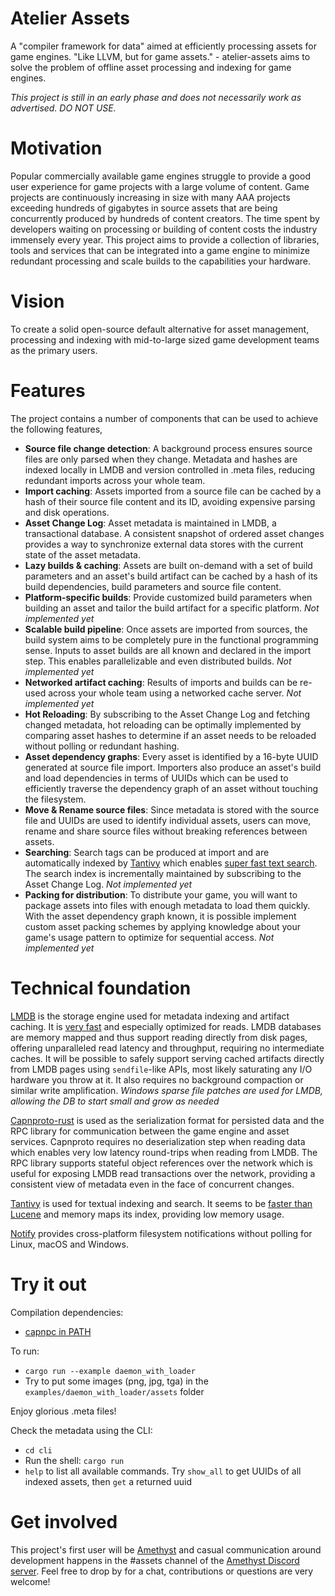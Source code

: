 # Atelier Assets
A "compiler framework for data" aimed at efficiently processing assets for game engines. 
"Like LLVM, but for game assets."  - atelier-assets aims to solve the problem of offline asset processing and indexing for game engines.

_This project is still in an early phase and does not necessarily work as advertised. DO NOT USE._

# Motivation
Popular commercially available game engines struggle to provide a good user experience for game projects with a large volume of content. Game projects are continuously increasing in size with many AAA projects exceeding hundreds of gigabytes in source assets that are being concurrently produced by hundreds of content creators. The time spent by developers waiting on processing or building of content costs the industry immensely every year. This project aims to provide a collection of libraries, tools and services that can be integrated into a game engine to minimize redundant processing and scale builds to the capabilities your hardware. 

# Vision
To create a solid open-source default alternative for asset management, processing and indexing with mid-to-large sized game development teams as the primary users.

# Features
The project contains a number of components that can be used to achieve the following features,
- **Source file change detection**: A background process ensures source files are only parsed when they change. Metadata and hashes are indexed locally in LMDB and version controlled in .meta files, reducing redundant imports across your whole team.
- **Import caching**: Assets imported from a source file can be cached by a hash of their source file content and its ID, avoiding expensive parsing and disk operations.
- **Asset Change Log**: Asset metadata is maintained in LMDB, a transactional database. A consistent snapshot of ordered asset changes provides a way to synchronize external data stores with the current state of the asset metadata.
- **Lazy builds & caching**: Assets are built on-demand with a set of build parameters and an asset's build artifact can be cached by a hash of its build dependencies, build parameters and source file content.
- **Platform-specific builds**: Provide customized build parameters when building an asset and tailor the build artifact for a specific platform. _Not implemented yet_
- **Scalable build pipeline**: Once assets are imported from sources, the build system aims to be completely pure in the functional programming sense. Inputs to asset builds are all known and declared in the import step. This enables parallelizable and even distributed builds. _Not implemented yet_
- **Networked artifact caching**: Results of imports and builds can be re-used across your whole team using a networked cache server. _Not implemented yet_
- **Hot Reloading**: By subscribing to the Asset Change Log and fetching changed metadata, hot reloading can be optimally implemented by comparing asset hashes to determine if an asset needs to be reloaded without polling or redundant hashing. 
- **Asset dependency graphs**: Every asset is identified by a 16-byte UUID generated at source file import. Importers also produce an asset's build and load dependencies in terms of UUIDs which can be used to efficiently traverse the dependency graph of an asset without touching the filesystem. 
- **Move & Rename source files**: Since metadata is stored with the source file and UUIDs are used to identify individual assets, users can move, rename and share source files without breaking references between assets.
- **Searching**: Search tags can be produced at import and are automatically indexed by [Tantivy](https://github.com/tantivy-search/tantivy) which enables [super fast text search](https://tantivy-search.github.io/bench/). The search index is incrementally maintained by subscribing to the Asset Change Log. _Not implemented yet_
- **Packing for distribution**: To distribute your game, you will want to package assets into files with enough metadata to load them quickly. With the asset dependency graph known, it is possible implement custom asset packing schemes by applying knowledge about your game's usage pattern to optimize for sequential access. _Not implemented yet_


# Technical foundation
[LMDB](http://www.lmdb.tech/doc/) is the storage engine used for metadata indexing and artifact caching. It is [very fast](http://lmdb.tech/bench/microbench/) and especially optimized for reads. LMDB databases are memory mapped and thus support reading directly from disk pages, offering unparalleled read latency and throughput, requiring no intermediate caches. It will be possible to safely support serving cached artifacts directly from LMDB pages using `sendfile`-like APIs, most likely saturating any I/O hardware you throw at it. It also requires no background compaction or similar write amplification.
_Windows sparse file patches are used for LMDB, allowing the DB to start small and grow as needed_

[Capnproto-rust](https://github.com/capnproto/capnproto-rust) is used as the serialization format for persisted data and the RPC library for communication between the game engine and asset services. Capnproto requires no deserialization step when reading data which enables very low latency round-trips when reading from LMDB. The RPC library supports stateful object references over the network which is useful for exposing LMDB read transactions over the network, providing a consistent view of metadata even in the face of concurrent changes.

[Tantivy](https://github.com/tantivy-search/tantivy) is used for textual indexing and search. It seems to be [faster than Lucene](https://github.com/tantivy-search/tantivy) and memory maps its index, providing low memory usage.

[Notify](https://github.com/passcod/notify) provides cross-platform filesystem notifications without polling for Linux, macOS and Windows.

# Try it out
Compilation dependencies:
- [capnpc in PATH](https://capnproto.org/install.html)

To run:
- `cargo run --example daemon_with_loader`
- Try to put some images (png, jpg, tga) in the `examples/daemon_with_loader/assets` folder

Enjoy glorious .meta files! 

Check the metadata using the CLI:
- `cd cli`
- Run the shell: `cargo run`
- `help` to list all available commands. Try `show_all` to get UUIDs of all indexed assets, then `get` a returned uuid

# Get involved
This project's first user will be [Amethyst](https://github.com/amethyst/amethyst) and casual communication around development happens in the #assets channel of the [Amethyst Discord server](https://discord.gg/amethyst). Feel free to drop by for a chat, contributions or questions are very welcome! 
